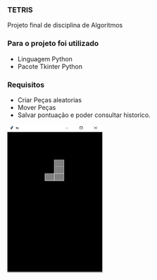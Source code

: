 ### TETRIS
Projeto final de disciplina de Algoritmos

### Para o projeto foi utilizado 

* Linguagem Python
* Pacote Tkinter Python

### Requisitos

* Criar Peças aleatorias
* Mover Peças
* Salvar pontuação e poder consultar historico.

<img align="center" alt="Estrutura" width="217px" height="335px" src="https://github.com/b8run/TETRIS/blob/main/img/Tetris.png" />

